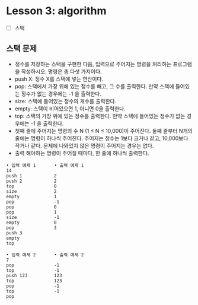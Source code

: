 # Lesson 3: algorithm

- [ ] 스택

## 스택 문제

- 정수를 저장하는 스택을 구현한 다음, 입력으로 주어지는 명령을 처리하는 프로그램을 작성하시오. 명령은 총 다섯 가지이다.
- push X: 정수 X를 스택에 넣는 연산이다.
- pop: 스택에서 가장 위에 있는 정수를 빼고, 그 수를 출력한다. 만약 스택에 들어있는 정수가 없는 경우에는 -1 을 출력한다.
- size: 스택에 들어있는 정수의 개수를 출력한다.
- empty: 스택이 비어있으면 1, 아니면 0을 출력한다.
- top: 스택의 가장 위에 있는 정수를 출력한다. 만약 스택에 들어있는 정수가 없는 경우에는 -1 을 출력한다.
- 첫째 줄에 주어지는 명령의 수 N (1 ≤ N ≤ 10,000)이 주어진다. 둘째 줄부터 N개의 줄에는 명령이 하나씩 주어진다. 
  주어지는 정수는 1보다 크거나 같고, 10,000보다 작거나 같다. 문제에 나와있지 않은 명령이 주어지는 경우는 없다.
- 출력 해야하는 명령이 주어질 때마다, 한 줄에 하나씩 출력한다.

```
• 입력 예제 1       • 출력 예제 1
14                
push 1            2
push 2            2
top               0
size              2
empty             1
pop               -1
pop               0
pop               1
size              -1
empty             0
pop               3
push 3 
empty
top

• 입력 예제 2       • 출력 예제 2
7                 
pop               -1
top               -1
push 123          123 
top               123
pop               -1
top               -1
pop
```